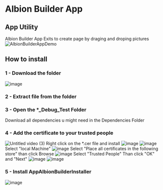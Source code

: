 # Albion Builder App
## App Utility
Albion Builder App Exits to create page by draging and droping pictures
![AlbionBuilderAppDemo](https://github.com/H3sitant/AlbionBuilderApp/assets/47360046/3a0edf36-8d25-4663-9103-b3c921fc1a8e)

## How to install
### 1 - Download the folder
![image](https://github.com/H3sitant/AlbionBuilderApp/assets/47360046/c46da19d-307e-44f6-a3f1-50ca18a84e17)
### 2 - Extract file from the folder
### 3 - Open the *_Debug_Test Folder
Download all dependencies u might need in the Dependencies Folder
### 4 - Add the certificate to your trusted people
![Untitled video (3)](https://github.com/H3sitant/AlbionBuilderApp/assets/47360046/080d2710-ddc0-4d6c-a5f5-047010a72cc7)
Right click on the *.cer file and install
![image](https://github.com/H3sitant/AlbionBuilderApp/assets/47360046/8c2814b6-8606-4a93-ba0d-9ff9d298323e)
![image](https://github.com/H3sitant/AlbionBuilderApp/assets/47360046/82eca2cb-2a69-4259-ae7d-28b96f66366d)
Select "local Machine"
![image](https://github.com/H3sitant/AlbionBuilderApp/assets/47360046/cf7a6b1b-7b0b-4d62-bf02-7320c01ea1c5)
Select "Place all certificates in the following store" than click Browse
![image](https://github.com/H3sitant/AlbionBuilderApp/assets/47360046/d553fab2-81f5-4119-b484-6c45f47c78dd)
Select "Trusted People" Than click "OK" and "Next"
![image](https://github.com/H3sitant/AlbionBuilderApp/assets/47360046/87745d94-5fe8-459f-85cf-eddd0aef7c66)
![image](https://github.com/H3sitant/AlbionBuilderApp/assets/47360046/8c5bada8-d70a-491c-8694-b502605d1f62)

### 5 - Install AppAlbionBuilderInstaller
![image](https://github.com/H3sitant/AlbionBuilderApp/assets/47360046/058871d4-bc12-4b10-944a-23ae073124d2)
